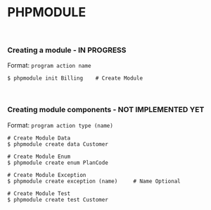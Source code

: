 # PHPMODULE

<br />


### Creating a module - IN PROGRESS

Format: `program action name`


```{r, engine='sh', count_lines}
$ phpmodule init Billing    # Create Module
```

<br />

### Creating module components - NOT IMPLEMENTED YET

Format: `program action type (name)`

	
```{r, engine='sh', count_lines}
# Create Module Data
$ phpmodule create data Customer

# Create Module Enum
$ phpmodule create enum PlanCode

# Create Module Exception
$ phpmodule create exception (name) 	# Name Optional

# Create Module Test
$ phpmodule create test Customer
```